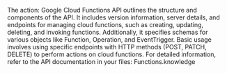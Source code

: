 The action: Google Cloud Functions API outlines the structure and components of the API. It includes version information, server details, and endpoints for managing cloud functions, such as creating, updating, deleting, and invoking functions. Additionally, it specifies schemas for various objects like Function, Operation, and EventTrigger. Basic usage involves using specific endpoints with HTTP methods (POST, PATCH, DELETE) to perform actions on cloud functions. For detailed information, refer to the API documentation in your files: Functions.knowledge
